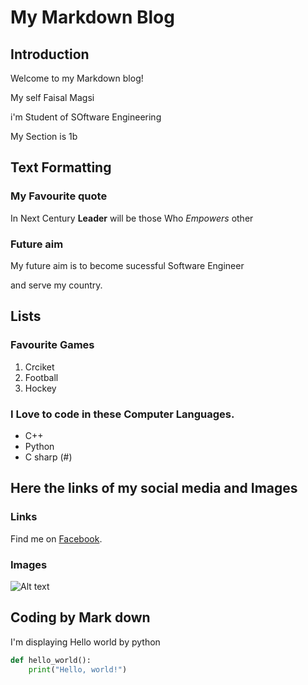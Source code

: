 # My Markdown Blog

## Introduction

Welcome to my Markdown blog! 

My self Faisal Magsi 

i'm Student of SOftware Engineering 

My Section is 1b 

## Text Formatting

### My Favourite quote

 In Next Century **Leader** will be those Who *Empowers* other

### Future aim

My future aim is to become sucessful Software Engineer

and serve my country.

## Lists

### Favourite Games

1. Crciket
2. Football
3. Hockey

### I Love to code in these Computer Languages.

- C++
- Python
- C sharp (#)

## Here the links of my social media and Images

### Links

Find me on  [Facebook](https://www.facebook.com/faisal.magsi.786?mibextid=ZbWKwL).

### Images

![Alt text](https://rare-gallery.com/uploads/posts/1146518-black-monochrome-text-logo-brand-hardstyle-DJs-darkness-screenshot-computer-wallpaper-black-and-white-monochrome-photography-font-album-cover.png "Hard Style" )

## Coding by Mark down

I'm displaying Hello world by python

```Python
def hello_world():
    print("Hello, world!")
